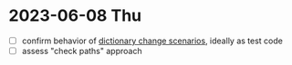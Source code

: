 # 2023-06-08 Thu

- [ ] confirm behavior of [dictionary change scenarios](./2023-06-02.md), ideally as test code
- [ ] assess "check paths" approach
